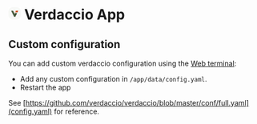 # <img src="../img/verdaccio-logo.png" width="25px"> Verdaccio App

## Custom configuration

You can add custom verdaccio configuration using the
[Web terminal](/documentation/apps/#web-terminal):

* Add any custom configuration in `/app/data/config.yaml`.
* Restart the app

See [https://github.com/verdaccio/verdaccio/blob/master/conf/full.yaml](config.yaml) for
reference.

